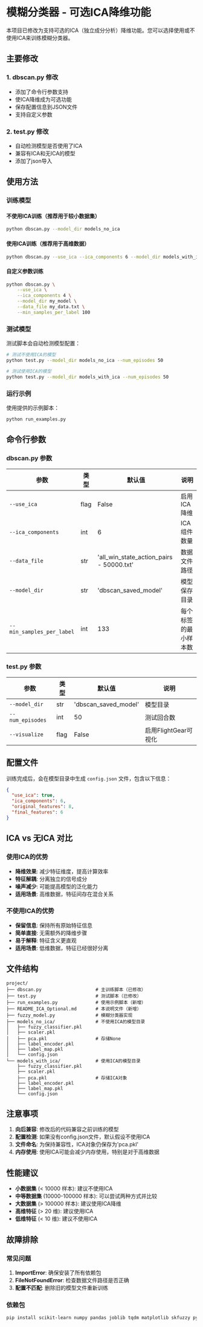 # 模糊分类器 - 可选ICA降维功能

本项目已修改为支持可选的ICA（独立成分分析）降维功能。您可以选择使用或不使用ICA来训练模糊分类器。

## 主要修改

### 1. dbscan.py 修改
- 添加了命令行参数支持
- 使ICA降维成为可选功能
- 保存配置信息到JSON文件
- 支持自定义参数

### 2. test.py 修改
- 自动检测模型是否使用了ICA
- 兼容有ICA和无ICA的模型
- 添加了json导入

## 使用方法

### 训练模型

#### 不使用ICA训练（推荐用于较小数据集）
```bash
python dbscan.py --model_dir models_no_ica
```

#### 使用ICA训练（推荐用于高维数据）
```bash
python dbscan.py --use_ica --ica_components 6 --model_dir models_with_ica
```

#### 自定义参数训练
```bash
python dbscan.py \
    --use_ica \
    --ica_components 4 \
    --model_dir my_model \
    --data_file my_data.txt \
    --min_samples_per_label 100
```

### 测试模型

测试脚本会自动检测模型配置：

```bash
# 测试不使用ICA的模型
python test.py --model_dir models_no_ica --num_episodes 50

# 测试使用ICA的模型  
python test.py --model_dir models_with_ica --num_episodes 50
```

### 运行示例

使用提供的示例脚本：

```bash
python run_examples.py
```

## 命令行参数

### dbscan.py 参数

| 参数 | 类型 | 默认值 | 说明 |
|------|------|--------|------|
| `--use_ica` | flag | False | 启用ICA降维 |
| `--ica_components` | int | 6 | ICA组件数量 |
| `--data_file` | str | 'all_win_state_action_pairs - 50000.txt' | 数据文件路径 |
| `--model_dir` | str | 'dbscan_saved_model' | 模型保存目录 |
| `--min_samples_per_label` | int | 133 | 每个标签的最小样本数 |

### test.py 参数

| 参数 | 类型 | 默认值 | 说明 |
|------|------|--------|------|
| `--model_dir` | str | 'dbscan_saved_model' | 模型目录 |
| `--num_episodes` | int | 50 | 测试回合数 |
| `--visualize` | flag | False | 启用FlightGear可视化 |

## 配置文件

训练完成后，会在模型目录中生成 `config.json` 文件，包含以下信息：

```json
{
  "use_ica": true,
  "ica_components": 6,
  "original_features": 8,
  "final_features": 6
}
```

## ICA vs 无ICA 对比

### 使用ICA的优势
- **降维效果**: 减少特征维度，提高计算效率
- **特征解耦**: 分离独立的信号成分
- **噪声减少**: 可能提高模型的泛化能力
- **适用场景**: 高维数据，特征间存在混合关系

### 不使用ICA的优势
- **保留信息**: 保持所有原始特征信息
- **简单直接**: 无需额外的降维步骤
- **易于解释**: 特征含义更直观
- **适用场景**: 低维数据，特征已经很好分离

## 文件结构

```
project/
├── dbscan.py                    # 主训练脚本（已修改）
├── test.py                      # 测试脚本（已修改）
├── run_examples.py              # 使用示例脚本（新增）
├── README_ICA_Optional.md       # 本说明文件（新增）
├── fuzzy_model.py               # 模糊分类器实现
├── models_no_ica/               # 不使用ICA的模型目录
│   ├── fuzzy_classifier.pkl
│   ├── scaler.pkl
│   ├── pca.pkl                  # 存储None
│   ├── label_encoder.pkl
│   ├── label_map.pkl
│   └── config.json
└── models_with_ica/             # 使用ICA的模型目录
    ├── fuzzy_classifier.pkl
    ├── scaler.pkl
    ├── pca.pkl                  # 存储ICA对象
    ├── label_encoder.pkl
    ├── label_map.pkl
    └── config.json
```

## 注意事项

1. **向后兼容**: 修改后的代码兼容之前训练的模型
2. **配置检测**: 如果没有config.json文件，默认假设不使用ICA
3. **文件命名**: 为保持兼容性，ICA对象仍保存为'pca.pkl'
4. **内存使用**: 使用ICA可能会减少内存使用，特别是对于高维数据

## 性能建议

- **小数据集** (< 10000 样本): 建议不使用ICA
- **中等数据集** (10000-100000 样本): 可以尝试两种方式并比较
- **大数据集** (> 100000 样本): 建议使用ICA降维
- **高维特征** (> 20 维): 建议使用ICA
- **低维特征** (< 10 维): 建议不使用ICA

## 故障排除

### 常见问题

1. **ImportError**: 确保安装了所有依赖包
2. **FileNotFoundError**: 检查数据文件路径是否正确
3. **配置不匹配**: 删除旧的模型文件重新训练

### 依赖包
```bash
pip install scikit-learn numpy pandas joblib tqdm matplotlib skfuzzy pyswarm
``` 